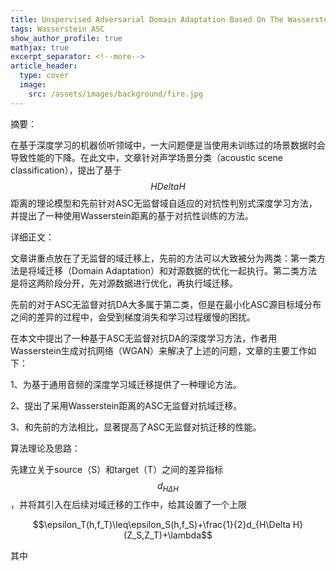 ```yaml
---
title: Unspervised Adversarial Domain Adaptation Based On The Wasserstein Distance For Acoustic Scene Classification
tags: Wasserstein ASC
show_author_profile: true
mathjax: true
excerpt_separator: <!--more-->
article_header:
  type: cover
  image:
    src: /assets/images/background/fire.jpg
---
```


摘要：

在基于深度学习的机器侦听领域中，一大问题便是当使用未训练过的场景数据时会导致性能的下降。在此文中，文章针对声学场景分类（acoustic scene classification），提出了基于$$HDeltaH$$距离的理论模型和先前针对ASC无监督域自适应的对抗性判别式深度学习方法，并提出了一种使用Wasserstein距离的基于对抗性训练的方法。

<!--more-->

详细正文：

文章讲重点放在了无监督的域迁移上，先前的方法可以大致被分为两类：第一类方法是将域迁移（Domain Adaptation）和对源数据的优化一起执行。第二类方法是将这两阶段分开，先对源数据进行优化，再执行域迁移。

先前的对于ASC无监督对抗DA大多属于第二类，但是在最小化ASC源目标域分布之间的差异的过程中，会受到梯度消失和学习过程缓慢的困扰。

在本文中提出了一种基于ASC无监督对抗DA的深度学习方法，作者用Wasserstein生成对抗网络（WGAN）来解决了上述的问题，文章的主要工作如下：

1、为基于通用音频的深度学习域迁移提供了一种理论方法。

2、提出了采用Wasserstein距离的ASC无监督对抗域迁移。

3、和先前的方法相比，显著提高了ASC无监督对抗迁移的性能。

算法理论及思路：

先建立关于source（S）和target（T）之间的差异指标$$d_{H\Delta H}$$，并将其引入在后续对域迁移的工作中，给其设置了一个上限

$$\epsilon_T(h,f_T)\leq\epsilon_S(h,f_S)+\frac{1}{2}d_{H\Delta H}(Z_S,Z_T)+\lambda$$

其中
